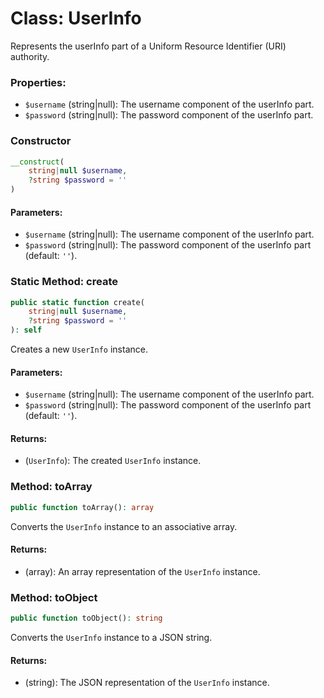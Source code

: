 # Class: UserInfo

Represents the userInfo part of a Uniform Resource Identifier (URI) authority.

### Properties:

- `$username` (string|null): The username component of the userInfo part.
- `$password` (string|null): The password component of the userInfo part.

### Constructor

```php
__construct(
    string|null $username,
    ?string $password = ''
)
```

#### Parameters:
- `$username` (string|null): The username component of the userInfo part.
- `$password` (string|null): The password component of the userInfo part (default: `''`).

### Static Method: create

```php
public static function create(
    string|null $username,
    ?string $password = ''
): self
```

Creates a new `UserInfo` instance.

#### Parameters:
- `$username` (string|null): The username component of the userInfo part.
- `$password` (string|null): The password component of the userInfo part (default: `''`).

#### Returns:
- (`UserInfo`): The created `UserInfo` instance.

### Method: toArray

```php
public function toArray(): array
```

Converts the `UserInfo` instance to an associative array.

#### Returns:
- (array): An array representation of the `UserInfo` instance.

### Method: toObject

```php
public function toObject(): string
```

Converts the `UserInfo` instance to a JSON string.

#### Returns:
- (string): The JSON representation of the `UserInfo` instance.
